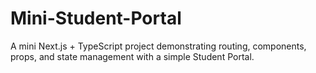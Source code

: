 # Mini-Student-Portal
A mini Next.js + TypeScript project demonstrating routing, components, props, and state management with a simple Student Portal.
